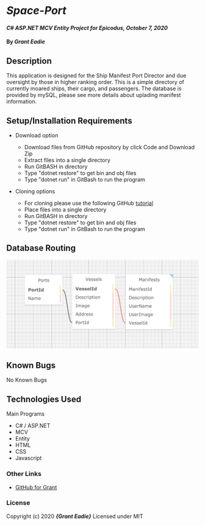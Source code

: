 # _Space-Port_

#### _C# ASP.NET MCV Entity Project for Epicodus, October 7, 2020_

#### By _**Grant Eadie**_

## Description

This application is designed for the Ship Manifest Port Director and due oversight by those in higher ranking order. This is a simple directory of currently moared ships, their cargo, and passengers. The database is provided by mySQL, please see more details about uplading manifest information.

## Setup/Installation Requirements

- Download option

  - Download files from GitHub repository by click Code and Download Zip
  - Extract files into a single directory
  - Run GitBASH in directory
  - Type "dotnet restore" to get bin and obj files
  - Type "dotnet run" in GitBash to run the program

- Cloning options
  - For cloning please use the following GitHub [tutorial](https://docs.github.com/en/enterprise/2.16/user/github/creating-cloning-and-archiving-repositories/cloning-a-repository)
  - Place files into a single directory
  - Run GitBASH in directory
  - Type "dotnet restore" to get bin and obj files
  - Type "dotnet run" in GitBash to run the program

## Database Routing

![SQL](SpacePort/wwwroot/img/SPACEPORT_DATABASE_SQL.png)

## Known Bugs

No Known Bugs

## Technologies Used

Main Programs

- C# / ASP.NET
- MCV
- Entity
- HTML
- CSS
- Javascript

### Other Links

- [GitHub for Grant](https://github.com/granteadie)

### License

Copyright (c) 2020 **_{Grant Eadie}_**
Licensed under MIT
